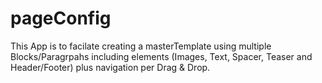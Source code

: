 # pageConfig
This App is to facilate creating a masterTemplate using multiple Blocks/Paragrpahs including elements (Images, Text, Spacer, Teaser and Header/Footer) plus navigation per Drag &amp; Drop.

